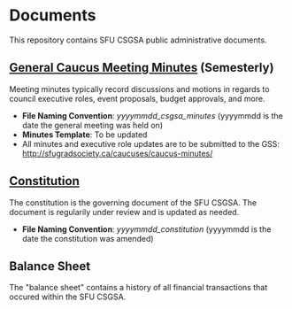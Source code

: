 # Documents
This repository contains SFU CSGSA public administrative documents.

## [General Caucus Meeting Minutes](minutes) (Semesterly)
Meeting minutes typically record discussions and motions in regards to council executive roles, event proposals, budget approvals, and more.
- **File Naming Convention**: *yyyymmdd_csgsa_minutes* (yyyymmdd is the date the general meeting was held on)
- **Minutes Template**: To be updated
- All minutes and executive role updates are to be submitted to the GSS: http://sfugradsociety.ca/caucuses/caucus-minutes/

## [Constitution](constitution)
The constitution is the governing document of the SFU CSGSA. The document is regularily under review and is updated as needed.
- **File Naming Convention**: *yyyymmdd_constitution* (yyyymmdd is the date the constitution was amended)

## Balance Sheet
The "balance sheet" contains a history of all financial transactions that occured within the SFU CSGSA.

